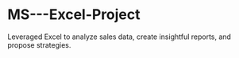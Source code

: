 # MS---Excel-Project
Leveraged Excel to analyze sales data, create insightful reports, and propose strategies. 
